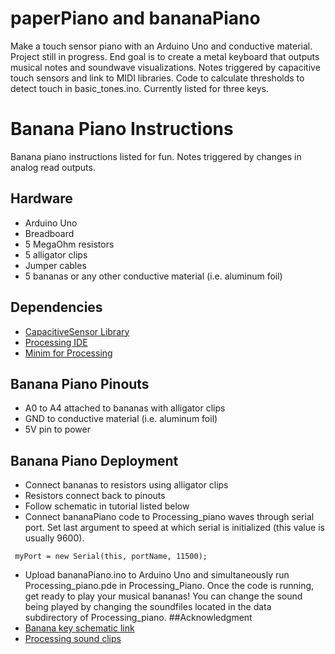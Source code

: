 # paperPiano and bananaPiano
Make a touch sensor piano with an Arduino Uno and conductive material. Project still in progress. End goal is to create a metal keyboard that outputs musical notes and soundwave visualizations. Notes triggered by capacitive touch sensors and link to MIDI libraries. Code to calculate thresholds to detect touch in basic_tones.ino. Currently listed for three keys.

# Banana Piano Instructions
Banana piano instructions listed for fun. Notes triggered by changes in analog read outputs.

## Hardware
* Arduino Uno
* Breadboard
* 5 MegaOhm resistors
* 5 alligator clips
* Jumper cables
* 5 bananas or any other conductive material (i.e. aluminum foil)
## Dependencies
* [CapacitiveSensor Library](https://playground.arduino.cc/Main/CapacitiveSensor?from=Main.CapSense)
* [Processing IDE](https://processing.org/reference/libraries/)
* [Minim for Processing](http://code.compartmental.net/tools/minim/)
## Banana Piano Pinouts
* A0 to A4 attached to bananas with alligator clips
* GND to conductive material (i.e. aluminum foil)
* 5V pin to power
## Banana Piano Deployment
* Connect bananas to resistors using alligator clips
* Resistors connect back to pinouts
* Follow schematic in tutorial listed below
* Connect bananaPiano code to Processing_piano waves through serial port. Set last argument to speed at which serial is initialized (this value is usually 9600).
```
 myPort = new Serial(this, portName, 11500);
```
* Upload bananaPiano.ino to Arduino Uno and simultaneously run Processing_piano.pde in Processing_Piano. Once the code is running, get ready to play your musical bananas! You can change the sound being played by changing the soundfiles located in the data subdirectory of Processing_piano.
##Acknowledgment
* [Banana key schematic link](https://www.jameco.com/Jameco/workshop/JamecoBuilds/banana-piano.html%20?trk_msg=05678RI7BPR47BKDLTOJBBCRQ8&trk_contact=H2SHLE4U1QAHGPQD5O6D5J06AC&utm_source=Listrak&utm_medium=Email&utm_term=Banana+Piano&utm_campaign=January+Newsletter+2016&utm_content=January+Newsletter+2016)
* [Processing sound clips](http://www.capacitivetouchscreen.info/paper-piano-diy-arduino-project/)